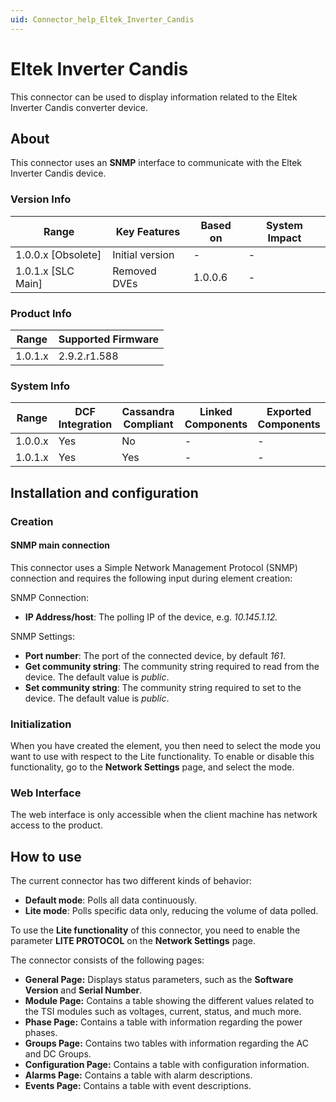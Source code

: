 ```yaml
---
uid: Connector_help_Eltek_Inverter_Candis
---
```


# Eltek Inverter Candis

This connector can be used to display information related to the Eltek Inverter Candis converter device.

## About

This connector uses an **SNMP** interface to communicate with the Eltek Inverter Candis device.

### Version Info

| Range                | Key Features     | Based on     | System Impact     |
|----------------------|------------------|--------------|-------------------|
| 1.0.0.x [Obsolete]   | Initial version  | -            | -                 |
| 1.0.1.x [SLC Main]   | Removed DVEs     | 1.0.0.6      | -                 |

### Product Info

| Range     | Supported Firmware     |
|-----------|------------------------|
| 1.0.1.x   | 2.9.2.r1.588           |

### System Info

| Range     | DCF Integration     | Cassandra Compliant     | Linked Components     | Exported Components     |
|-----------|---------------------|-------------------------|-----------------------|-------------------------|
| 1.0.0.x   | Yes                 | No                      | -                     | -                       |
| 1.0.1.x   | Yes                 | Yes                     | -                     | -                       |

## Installation and configuration

### Creation

#### SNMP main connection

This connector uses a Simple Network Management Protocol (SNMP) connection and requires the following input during element creation:

SNMP Connection:

- **IP Address/host**: The polling IP of the device, e.g. *10.145.1.12.*

SNMP Settings:

- **Port number**: The port of the connected device, by default *161*.
- **Get community string**: The community string required to read from the device. The default value is *public*.
- **Set community string**: The community string required to set to the device. The default value is *public*.

### Initialization

When you have created the element, you then need to select the mode you want to use with respect to the Lite functionality. To enable or disable this functionality, go to the **Network Settings** page, and select the mode.

### Web Interface

The web interface is only accessible when the client machine has network access to the product.

## How to use

The current connector has two different kinds of behavior:

- **Default mode**: Polls all data continuously.
- **Lite mode**: Polls specific data only, reducing the volume of data polled.

To use the **Lite functionality** of this connector, you need to enable the parameter **LITE PROTOCOL** on the **Network Settings** page.

The connector consists of the following pages:

- **General Page:** Displays status parameters, such as the **Software Version** and **Serial Number**.
- **Module Page:** Contains a table showing the different values related to the TSI modules such as voltages, current, status, and much more.
- **Phase Page:** Contains a table with information regarding the power phases.
- **Groups Page:** Contains two tables with information regarding the AC and DC Groups.
- **Configuration Page:** Contains a table with configuration information.
- **Alarms Page:** Contains a table with alarm descriptions.
- **Events Page:** Contains a table with event descriptions.
